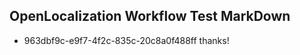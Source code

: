 ## OpenLocalization Workflow Test MarkDown
* 963dbf9c-e9f7-4f2c-835c-20c8a0f488ff 
thanks!<!--HONumber=Mar16_HO4-->
